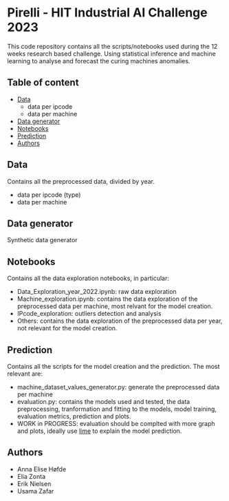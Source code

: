 # Pirelli - HIT Industrial AI Challenge 2023 

This code repository contains all the scripts/notebooks used during the 12 weeks research based challenge.
Using statistical inference and machine learning to analyse and forecast the curing machines anomalies.

## Table of content
- [Data](#DATA)
    - data per ipcode
    - data per machine
- [Data generator](#GEN)
- [Notebooks](#NB)
- [Prediction](#PRED)
- [Authors](#AUTHORS)

## Data <a name="DATA"></a>
Contains all the preprocessed data, divided by year. 
- data per ipcode (type)
- data per machine

## Data generator <a name="GEN"></a>
Synthetic data generator

## Notebooks <a name="NB"></a>
Contains all the data exploration notebooks, in particular:
- Data_Exploration_year_2022.ipynb: raw data exploration
- Machine_exploration.ipynb: contains the data exploration of the preprocessed data per machine, most relvant for the model creation.
- IPcode_exploration: outliers detection and analysis
- Others: contains the data exploration of the preprocessed data per year, not relevant for the model creation.

## Prediction <a name="PRED"></a>
Contains all the scripts for the model creation and the prediction. The most relevant are:
- machine_dataset_values_generator.py: generate the preprocessed data per machine
- evaluation.py: contains the models used and tested, the data preprocessing, tranformation and fitting to the models, model training, evaluation metrics, prediction and plots.
- WORK in PROGRESS: evaluation should be complted with more graph and plots, ideally use [lime](https://lime-ml.readthedocs.io/en/latest/) to explain the model prediction.

## Authors <a name="AUTHORS"></a>
- Anna Elise Høfde
- Elia Zonta
- Erik Nielsen
- Usama Zafar